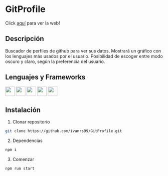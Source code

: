 # GitProfile

Click [aquí](https://git-profile-lake.vercel.app/) para ver la web!

## Descripción

Buscador de perfiles de github para ver sus datos.
Mostrará un gráfico con los lenguajes más usados por el usuario.
Posibilidad de escoger entre modo oscuro y claro, según la preferencia del usuario.

## Lenguajes y Frameworks

<img height="30" src="https://img.shields.io/badge/-HTML5-red" />
<img height="30" src="https://img.shields.io/badge/-CSS-blue" />
<img height="30" src="https://img.shields.io/badge/-JAVASCRIPT-yellow" />
<img height="30" src="https://img.shields.io/badge/-REACT-9cf" />
<img height="30" src="https://img.shields.io/badge/-TAILWIND%20CSS-orange" />

## Instalación

1. Clonar repositorio

```sh
git clone https://github.com/ivanrs99/GitProfile.git
```

2. Dependencias

```sh
npm i
```

3. Comenzar

```sh
npm run start
```

